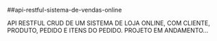 ##api-restful-sistema-de-vendas-online

API RESTFUL CRUD DE UM SISTEMA DE LOJA ONLINE, COM CLIENTE, PRODUTO, PEDIDO E ITENS DO PEDIDO.
PROJETO EM ANDAMENTO...

